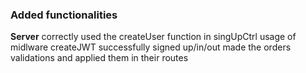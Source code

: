 ### Added functionalities

**Server**
correctly used the createUser function in singUpCtrl
usage of midlware createJWT
successfully signed up/in/out
made the orders validations and applied them in their routes
